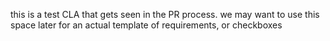 this is a test CLA that gets seen in the PR process. we may want to use this space later for an actual template of requirements, or checkboxes
